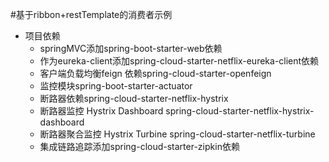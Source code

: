 #基于ribbon+restTemplate的消费者示例
* 项目依赖  
    * springMVC添加spring-boot-starter-web依赖  
    * 作为eureka-client添加spring-cloud-starter-netflix-eureka-client依赖  
    * 客户端负载均衡feign 依赖spring-cloud-starter-openfeign
    * 监控模块spring-boot-starter-actuator
    * 断路器依赖spring-cloud-starter-netflix-hystrix
    * 断路器监控 Hystrix Dashboard spring-cloud-starter-netflix-hystrix-dashboard
    * 断路器聚合监控 Hystrix Turbine spring-cloud-starter-netflix-turbine
    * 集成链路追踪添加spring-cloud-starter-zipkin依赖